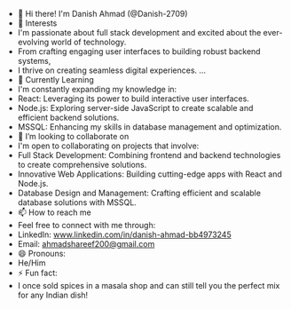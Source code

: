 - 👋 Hi there! I'm Danish Ahmad (@Danish-2709)
- 👀 Interests
- I'm passionate about full stack development and excited about the ever-evolving world of technology.
- From crafting engaging user interfaces to building robust backend systems,
- I thrive on creating seamless digital experiences. ...
- 🌱 Currently Learning
- I'm constantly expanding my knowledge in:
- React: Leveraging its power to build interactive user interfaces.
- Node.js: Exploring server-side JavaScript to create scalable and efficient backend solutions.
- MSSQL: Enhancing my skills in database management and optimization.
- 💞️ I’m looking to collaborate on
- I'm open to collaborating on projects that involve:
- Full Stack Development: Combining frontend and backend technologies to create comprehensive solutions.
- Innovative Web Applications: Building cutting-edge apps with React and Node.js.
- Database Design and Management: Crafting efficient and scalable database solutions with MSSQL.
- 📫 How to reach me
- Feel free to connect with me through:
- LinkedIn: www.linkedin.com/in/danish-ahmad-bb4973245
- Email: ahmadshareef200@gmail.com
- 😄 Pronouns:
- He/Him
- ⚡ Fun fact:
- I once sold spices in a masala shop and can still tell you the perfect mix for any Indian dish!

<!---
Danish-2709/Danish-2709 is a ✨ special ✨ repository because its `README.md` (this file) appears on your GitHub profile.
You can click the Preview link to take a look at your changes.
--->
